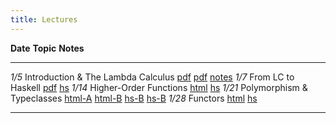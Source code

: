 ```yaml
---
title: Lectures
---
```


**Date**     **Topic**                                          **Notes**
--------     ----------------------------------------------     --------------------------
   *1/5*     Introduction & The Lambda Calculus                 [pdf][pdf-intro] [pdf][pdf-lambda] [notes][notes1]
   *1/7*     From LC to Haskell                                 [pdf][pdf-haskell]  [hs][hs1]
  *1/14*     Higher-Order Functions                             [html][lec2]  [hs][lhs2]
  *1/21*     Polymorphism & Typeclasses                         [html-A][lec3] [html-B][lec4]  [hs-B][lhs3] [hs-B][lhs4] 
  *1/28*     Functors                                           [html][lec7]  [hs][lhs7]

<!--
  *1/22*     Monads                                             [html][lec7]  [hs][lhs7]
  *2/10*     Parser Combinators                                 [html][lec9]  [hs][lhs9] 
  *2/17*     Testing                                            [html][lec10] [hs][lhs10]
  *2/19*     Concurrency                                        [pdf][pdf13]  [hs][lhs13] [html][lec13]
  *2/24*     Lambda Calculus                                    [pdf][pdf14]
   *3/3*     Hindley-Milner                                     [html][lec15] [hs][lhs15]
   *3/5*     Refinement Types                                   [html][lecLH] [pdf][pdfLH] [VM](https://piazza.com/class/i4kkvjdaoqj7aj?cid=11)
  *3/10*     (contd.)
  *3/12*     (contd.)

-->

----------------------------------------------------------------------------------

[pdf-intro]: static/lec-intro-2x2.pdf 
[pdf-lambda]: static/lec-lambda-2x2.pdf
[pdf-haskell]: static/lec-haskell-2x2.pdf

[notes1]: https://piazza.com/class/ij0wjmlgp4r1gp?cid=7
[hs1]:  static/lec-intro.hs 
[lhs1]: static/lec-intro.lhs

[lec2]: lectures/lec-higher-order-1.html
[lhs2]: lectures/lec-higher-order-1.lhs
[lec2s]: slides/lec-higher-order.lhs.slides.html

[lec3]: lectures/lec-higher-order-2.html
[lhs3]: lectures/lec-higher-order-2.lhs
[lec3s]: slides/lec-polymorphism.lhs.slides.html

[lec4]: lectures/lec-typeclasses.html
[lhs4]: lectures/lec-typeclasses.lhs

[lec7]: lectures/lec-monads.html
[lhs7]: lectures/lec-monads.lhs

[lec9]: lectures/lec-parsers.html
[lhs9]: lectures/lec-parsers.lhs

[lec10]: lectures/lec-quickcheck.html
[lhs10]: lectures/lec-quickcheck.lhs

[pdf13]: static/lec-stm-2x2.pdf
[lec13]: lectures/lec-stm.html
[lhs13]: lectures/lec-stm.lhs


[lec15]: lectures/lec-inference.html
[lhs15]: lectures/lec-inference.lhs

[lecLH]: http://ucsd-progsys.github.io/liquidhaskell-tutorial/
[pdfLH]: http://ucsd-progsys.github.io/liquidhaskell-tutorial/book.pdf


<!--
[lec11]: lectures/lec-transformers.html
[lhs11]: lectures/lec-transformers.lhs

[lec5]: lectures/lec-animation.html
[lhs5]: lectures/lec-animation.lhs

[lec6]: lectures/lec-reactive.html
[lhs6]: lectures/lec-reactive.lhs

[lec12]: slides/lec-parallel.markdown.slides.html
[cod12]: https://github.com/ranjitjhala/par-tutorial
-->







